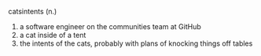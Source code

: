 catsintents (n.)
1. a software engineer on the communities team at GitHub
2. a cat inside of a tent
3. the intents of the cats, probably with plans of knocking things off tables

